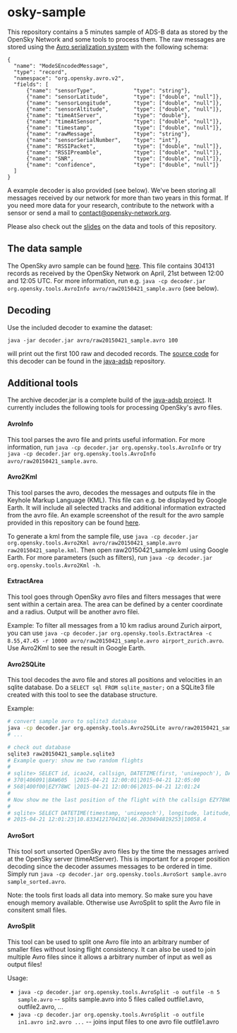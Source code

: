# osky-sample

This repository contains a 5 minutes sample of ADS-B data as stored by the OpenSky Network and some tools to process them. The raw messages are stored using the [Avro serialization system](https://avro.apache.org/) with the following schema:

```
{
  "name": "ModeSEncodedMessage",
  "type": "record",
  "namespace": "org.opensky.avro.v2",
  "fields": [
      {"name": "sensorType",      		"type": "string"},
      {"name": "sensorLatitude",   		"type": ["double", "null"]},
      {"name": "sensorLongitude",   	"type": ["double", "null"]},
      {"name": "sensorAltitude",      	"type": ["double", "null"]},
      {"name": "timeAtServer",   		"type": "double"},
      {"name": "timeAtSensor",   		"type": ["double", "null"]},
      {"name": "timestamp",   			"type": ["double", "null"]},
      {"name": "rawMessage",     		"type": "string"},
      {"name": "sensorSerialNumber",    "type": "int"},
      {"name": "RSSIPacket",    		"type": ["double", "null"]},
      {"name": "RSSIPreamble",    		"type": ["double", "null"]},
      {"name": "SNR",    				"type": ["double", "null"]},
      {"name": "confidence",    		"type": ["double", "null"]}
  ]
}
```
A example decoder is also provided (see below). We've been storing all messages received by our network for more than two years in this format. If you need more data for your research, contribute to the network with a sensor or send a mail to contact@opensky-network.org.

Please also check out the [slides](oskyws15_data_tools.pdf) on the data and tools of this repository.

## The data sample

The OpenSky avro sample can be found [here](avro/raw20150421_sample.avro). This file contains 304131 records as received by the OpenSky Network on April,
21st between 12:00 and 12:05 UTC. For more information, run e.g. `java -cp decoder.jar org.opensky.tools.AvroInfo avro/raw20150421_sample.avro` (see below).

## Decoding

Use the included decoder to examine the dataset:

`java -jar decoder.jar avro/raw20150421_sample.avro 100`

will print out the first 100 raw and decoded records. The [source code](https://github.com/openskynetwork/java-adsb/blob/master/src/main/java/org/opensky/example/OskySampleReader.java) for this decoder can be found in the [java-adsb](https://github.com/openskynetwork/java-adsb) repository.

## Additional tools

The archive decoder.jar is a complete build of the [java-adsb project](https://github.com/openskynetwork/java-adsb). It currently includes the following tools for processing OpenSky's avro files. 

#### AvroInfo

This tool parses the avro file and prints useful information. For more information, run `java -cp decoder.jar org.opensky.tools.AvroInfo` or try `java -cp decoder.jar org.opensky.tools.AvroInfo avro/raw20150421_sample.avro`.

#### Avro2Kml

This tool parses the avro, decodes the messages and outputs file in the Keyhole Markup Language (KML). This file can e.g. be displayed by Google Earth. It will include all selected tracks and additional information extracted from the avro file. An example screenshot of the result for the avro sample provided in this repository can be found [here](img/kml_example.png).

To generate a kml from the sample file, use `java -cp decoder.jar org.opensky.tools.Avro2Kml avro/raw20150421_sample.avro raw20150421_sample.kml`. Then open raw20150421_sample.kml using Google Earth. For more parameters (such as filters), run `java -cp decoder.jar org.opensky.tools.Avro2Kml -h`.

#### ExtractArea

This tool goes through OpenSky avro files and filters messages that were sent within a certain area. The area can be defined by a center coordinate and a radius. Output will be another avro filei.

Example: To filter all messages from a 10 km radius around Zurich airport, you can use `java -cp decoder.jar org.opensky.tools.ExtractArea -c 8.55,47.45 -r 10000 avro/raw20150421_sample.avro airport_zurich.avro`. Use Avro2Kml to see the result in Google Earth.

#### Avro2SQLite

This tool decodes the avro file and stores all positions and velocities in an sqlite database. Do a `SELECT sql FROM sqlite_master;` on a SQLite3 file created with this tool to see the database structure.

Example:
```bash
# convert sample avro to sqlite3 database
java -cp decoder.jar org.opensky.tools.Avro2SQLite avro/raw20150421_sample.avro raw20150421_sample.sqlite3
# ...

# check out database
sqlite3 raw20150421_sample.sqlite3 
# Example query: show me two random flights
# 
# sqlite> SELECT id, icao24, callsign, DATETIME(first, 'unixepoch'), DATETIME(last, 'unixepoch') FROM flights ORDER BY RANDOM() LIMIT 2;
# 370|406091|BAW605  |2015-04-21 12:00:01|2015-04-21 12:05:00
# 568|400f00|EZY78WC |2015-04-21 12:00:06|2015-04-21 12:01:24
# 
# Now show me the last position of the flight with the callsign EZY78WC (id 568):
# 
# sqlite> SELECT DATETIME(timestamp, 'unixepoch'), longitude, latitude, altitude FROM positions WHERE flight=568 ORDER BY timestamp DESC LIMIT 1;
# 2015-04-21 12:01:23|10.8334121704102|46.2030494819253|10058.4
```
#### AvroSort

This tool sort unsorted OpenSky avro files by the time the messages arrived at the OpenSky server (timeAtServer). This is important for a proper position decoding since the decoder assumes messages to be ordered in time. Simply run `java -cp decoder.jar org.opensky.tools.AvroSort sample.avro sample_sorted.avro`.

Note: the tools first loads all data into memory. So make sure you have enough memory available. Otherwise use AvroSplit to split the Avro file in consitent small files.

#### AvroSplit

This tool can be used to split one Avro file into an arbitrary number of smaller files without losing flight consistency. It can also be used to join multiple Avro files since it allows a arbitrary number of input as well as output files!

Usage:
  * `java -cp decoder.jar org.opensky.tools.AvroSplit -o outfile -n 5 sample.avro` -- splits sample.avro into 5 files called outfile1.avro, outfile2.avro, ...
  * `java -cp decoder.jar org.opensky.tools.AvroSplit -o outfile in1.avro in2.avro ...` -- joins input files to one avro file outfile1.avro
